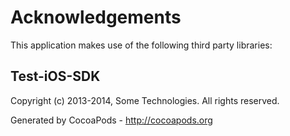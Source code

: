 # Acknowledgements
This application makes use of the following third party libraries:

## Test-iOS-SDK

Copyright (c) 2013-2014, Some Technologies.
All rights reserved.

Generated by CocoaPods - http://cocoapods.org
